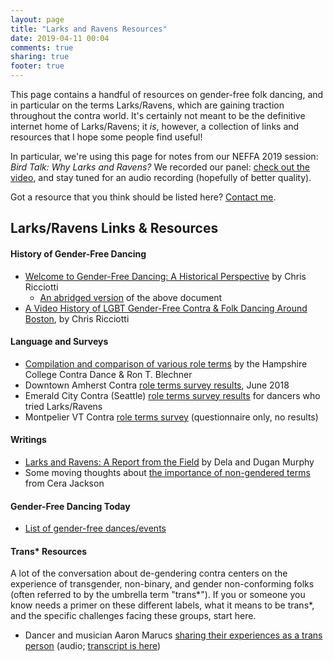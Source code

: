 ```yaml
---
layout: page
title: "Larks and Ravens Resources"
date: 2019-04-11 00:04
comments: true
sharing: true
footer: true
---
```

This page contains a handful of resources on gender-free folk dancing, and in particular on the terms Larks/Ravens, which are gaining traction throughout the contra world. It's certainly not meant to be the definitive internet home of Larks/Ravens; it _is_, however, a collection of links and resources that I hope some people find useful!

In particular, we're using this page for notes from our NEFFA 2019 session: *Bird Talk: Why Larks and Ravens?* We recorded our panel: [check out the video](https://www.facebook.com/events/266947124256977/permalink/270805077204515/), and stay tuned for an audio recording (hopefully of better quality).

Got a resource that you think should be listed here? [Contact me](/contact.html).

## Larks/Ravens Links & Resources
#### History of Gender-Free Dancing
* [Welcome to Gender-Free Dancing: A Historical Perspective](https://www.lcfd.org/GF%20Historical%20Manual.pdf) by Chris Ricciotti
  * [An abridged version](/documents/gender-free-history_brief.pdf) of the above document
* [A Video History of LGBT Gender-Free Contra & Folk Dancing Around Boston](https://www.youtube.com/watch?v=3CfSjadrL14), by Chris Ricciotti

#### Language and Surveys
* [Compilation and comparison of various role terms](http://amherstcontra.org/ContraDanceRoleTerms.pdf) by the Hampshire College Contra Dance & Ron T. Blechner
* Downtown Amherst Contra [role terms survey results](https://docs.google.com/spreadsheets/d/16U1n32U7oD8WNzQ2kdsGha6emzkhOgIR6BwFA0sSqH8/edit#gid=1311388201), June 2018
* Emerald City Contra (Seattle) [role terms survey results](https://docs.google.com/forms/d/e/1FAIpQLScxLiOxpcyhM_S6FXL0ah1eVPN3569iVh1_Fn6A25cyGFW3Eg/viewanalytics?fbclid=IwAR3HzYdRsLkx-asrD8ZfOzQuit9SSIZrIjg46gTz3dyykHlIA7I6PQe2oyI) for dancers who tried Larks/Ravens
* Montpelier VT Contra [role terms survey](/documents/montpelier-rl-survey-march2019.pdf) (questionnaire only, no results)

#### Writings
* [Larks and Ravens: A Report from the Field](https://www.cdss.org/images/newsletter_archives/articles/CDSS_News_Spring_2019_Larks_and_Ravens_A_Report_from_the_Field.pdf) by Dela and Dugan Murphy
* Some moving thoughts about [the importance of non-gendered terms](https://oldtime-central.com/larks-and-ravens/) from Cera Jackson

#### Gender-Free Dancing Today
* [List of gender-free dances/events](https://www.trycontra.com/gender-free)

#### Trans\* Resources
A lot of the conversation about de-gendering contra centers on the experience of transgender, non-binary, and gender non-conforming folks (often referred to by the umbrella term "trans\*"). If you or someone you know needs a primer on these different labels, what it means to be trans*, and the specific challenges facing these groups, start here.

* Dancer and musician Aaron Marucs [sharing their experiences as a trans person](https://ucmvt.org/app/uploads/2019/04/March-31-2019.mp3) (audio; [transcript is here](https://ucmvt.org/app/uploads/2019/04/March_31_Trans_Reflection.pdf))


